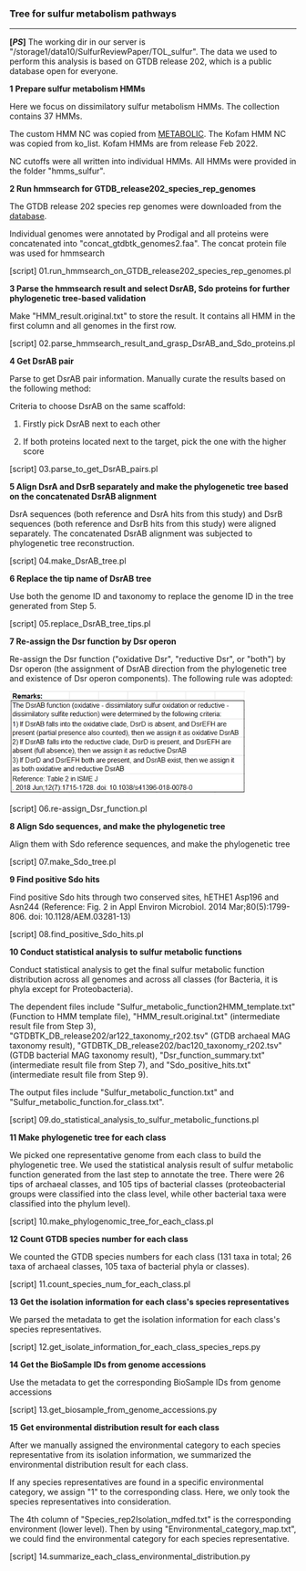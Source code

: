 ### Tree for sulfur metabolism pathways

------

**[*PS*]** The working dir in our server is "/storage1/data10/SulfurReviewPaper/TOL_sulfur". The data we used to perform this analysis is based on GTDB release 202, which is a public database open for everyone. 

**1** **Prepare sulfur metabolism HMMs**

Here we focus on dissimilatory sulfur metabolism HMMs. The collection contains 37 HMMs.

The custom HMM NC was copied from [METABOLIC](https://github.com/AnantharamanLab/METABOLIC).
The Kofam HMM NC was copied from ko_list. Kofam HMMs are from release Feb 2022.

NC cutoffs were all written into individual HMMs. All HMMs were provided in the folder "hmms_sulfur".

**2 Run hmmsearch for GTDB_release202_species_rep_genomes**

The GTDB release 202 species rep genomes were downloaded from the [database](https://data.gtdb.ecogenomic.org/releases/release202/202.0/).

Individual genomes were annotated by Prodigal and all proteins were concatenated into "concat_gtdbtk_genomes2.faa". The concat protein file was used for hmmsearch

[script] 01.run_hmmsearch_on_GTDB_release202_species_rep_genomes.pl

**3 Parse the hmmsearch result and select DsrAB, Sdo proteins for further phylogenetic tree-based validation**

Make "HMM_result.original.txt" to store the result. It contains all HMM in the first column and all genomes in the first row. 

[script] 02.parse_hmmsearch_result_and_grasp_DsrAB_and_Sdo_proteins.pl

**4 Get DsrAB pair**

Parse to get DsrAB pair information. Manually curate the results based on the following method:

Criteria to choose DsrAB on the same scaffold:

1) Firstly pick DsrAB next to each other

2) If both proteins located next to the target, pick the one with the higher score

[script] 03.parse_to_get_DsrAB_pairs.pl

**5 Align DsrA and DsrB separately and make the phylogenetic tree based on the concatenated DsrAB alignment**

DsrA sequences (both reference and DsrA hits from this study) and DsrB sequences (both reference and DsrB hits from this study) were aligned separately. The concatenated DsrAB alignment was subjected to phylogenetic tree reconstruction.

[script] 04.make_DsrAB_tree.pl

**6 Replace the tip name of DsrAB tree**

Use both the genome ID and taxonomy to replace the genome ID in the tree generated from Step 5.

[script] 05.replace_DsrAB_tree_tips.pl

**7 Re-assign the Dsr function by Dsr operon**

Re-assign the Dsr function ("oxidative Dsr", "reductive Dsr", or "both") by Dsr operon (the assignment of DsrAB direction from the phylogenetic tree and existence of Dsr operon components). The following rule was adopted:

<img src="https://github.com/AnantharamanLab/SulfurReviewPaper/blob/main/TOL_sulfur/Dsr_direction_rule.jpg" style="zoom:80%;" />

[script] 06.re-assign_Dsr_function.pl

**8 Align Sdo sequences, and make the phylogenetic tree**

Align them with Sdo reference sequences, and make the phylogenetic tree

[script] 07.make_Sdo_tree.pl

**9 Find positive Sdo hits**

Find positive Sdo hits through two conserved sites, hETHE1 Asp196 and Asn244 (Reference: Fig. 2 in Appl Environ Microbiol. 2014 Mar;80(5):1799-806. doi: 10.1128/AEM.03281-13) 

[script] 08.find_positive_Sdo_hits.pl

**10 Conduct statistical analysis to sulfur metabolic functions**

Conduct statistical analysis to get the final sulfur metabolic function distribution across all genomes and across all classes (for Bacteria, it is phyla except for Proteobacteria).

The dependent files include "Sulfur_metabolic_function2HMM_template.txt" (Function to HMM template file), "HMM_result.original.txt" (intermediate result file from Step 3), "GTDBTK_DB_release202/ar122_taxonomy_r202.tsv" (GTDB archaeal MAG taxonomy result), "GTDBTK_DB_release202/bac120_taxonomy_r202.tsv" (GTDB bacterial MAG taxonomy result), "Dsr_function_summary.txt" (intermediate result file from Step 7), and "Sdo_positive_hits.txt" (intermediate result file from Step 9).

The output files include "Sulfur_metabolic_function.txt" and "Sulfur_metabolic_function.for_class.txt".

[script] 09.do_statistical_analysis_to_sulfur_metabolic_functions.pl

**11 Make phylogenetic tree for each class**

We picked one representative genome from each class to build the phylogenetic tree.  We used the statistical analysis result of sulfur metabolic function generated from the last step to annotate the tree.  There were 26 tips of archaeal classes, and 105 tips of bacterial classes (proteobacterial groups were classified into the class level, while other bacterial taxa were classified into the phylum level).

[script] 10.make_phylogenomic_tree_for_each_class.pl

**12 Count GTDB species number for each class**

We counted the GTDB species numbers for each class (131 taxa in total; 26 taxa of archaeal classes, 105 taxa of bacterial phyla or classes).

[script] 11.count_species_num_for_each_class.pl

**13 Get the isolation information for each class's species representatives**

We parsed the metadata to get the isolation information for each class's species representatives.

[script] 12.get_isolate_information_for_each_class_species_reps.py

**14 Get the BioSample IDs from genome accessions**   

Use the metadata to get the corresponding BioSample IDs from genome accessions

[script] 13.get_biosample_from_genome_accessions.py

**15** **Get environmental distribution result for each class** 

After we manually assigned the environmental category to each species representative from its isolation information, we summarized the environmental distribution result for each class. 

If any species representatives are found in a specific environmental category, we assign "1" to the corresponding class. Here, we only took the species representatives into consideration.

The 4th column of "Species_rep2Isolation_mdfed.txt" is the corresponding environment (lower level). Then by using "Environmental_category_map.txt", we could find the environmental category for each species representative.

[script] 14.summarize_each_class_environmental_distribution.py




